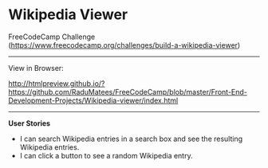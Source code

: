 Wikipedia Viewer
===

FreeCodeCamp Challenge (https://www.freecodecamp.org/challenges/build-a-wikipedia-viewer)

---

View in Browser:

http://htmlpreview.github.io/?https://github.com/RaduMatees/FreeCodeCamp/blob/master/Front-End-Development-Projects/Wikipedia-viewer/index.html

---

**User Stories**

* I can search Wikipedia entries in a search box and see the resulting Wikipedia entries.
* I can click a button to see a random Wikipedia entry.
